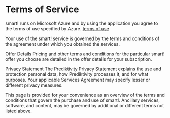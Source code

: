 # Terms of Service

smart! runs on Microsoft Azure and by using the application you agree to the terms of use specified by Azure. [terms of use](https://azure.microsoft.com/en-us/support/legal)

Your use of the smart! service is governed by the terms and conditions of the agreement under which you obtained the services.

Offer Details
Pricing and other terms and conditions for the particular smart! offer you choose are detailed in the offer details for your subscription.

Privacy Statement
The Prediktivity Privacy Statement explains the use and protection personal data, how Prediktivity processes it, and for what purposes. Your applicable Services Agreement may specify lesser or different privacy measures.

This page is provided for your convenience as an overview of the terms and conditions that govern the purchase and use of smart!. Ancillary services, software, and content, may be governed by additional or different terms not listed above.